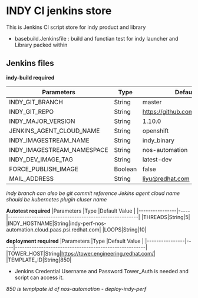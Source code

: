 # INDY CI jenkins store

This is Jenkins CI script store for indy product and library

* basebuild.Jenkinsfile : build and functian test for indy launcher and Library packed within

## Jenkins files

**indy-build required**

|Parameters      |Type |Default Value                                          |
|----------------|-----|-------------------------------------------------------|
|INDY_GIT_BRANCH|String|master|
|INDY_GIT_REPO|String|https://github.com/Commonjava/indy|
|INDY_MAJOR_VERSION|String|1.10.0|
|JENKINS_AGENT_CLOUD_NAME|String|openshift|
|INDY_IMAGESTREAM_NAME|String|indy_binary|
|INDY_IMAGESTREAM_NAMESPACE|String|nos-automation|
|INDY_DEV_IMAGE_TAG|String|latest-dev|
|FORCE_PUBLISH_IMAGE|Boolean|false|
|MAIL_ADDRESS|String|liyu@redhat.com|

_indy branch can also be git commit reference_
_Jekins agent cloud name should be kubernetes plugin cluser name_

**Autotest required**
|Parameters      |Type |Default Value                                          |
|----------------|-----|-------------------------------------------------------|
|THREADS|String|5|
|INDY_HOSTNAME|String|indy-perf-nos-automation.cloud.paas.psi.redhat.com|
|LOOPS|String|10|

**deployment required**
|Parameters      |Type |Default Value                                          |
|----------------|-----|-------------------------------------------------------|
|TOWER_HOST|String|https://tower.engineering.redhat.com/|
|TEMPLATE_ID|String|850|

* Jenkins Credential Username and Password Tower_Auth is needed and script can access it.

_850 is templpate id of nos-automation - deploy-indy-perf_